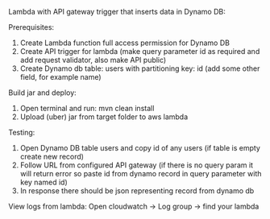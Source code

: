 Lambda with API gateway trigger that inserts data in Dynamo DB:

Prerequisites: 
1. Create Lambda function full access permission for Dynamo DB
2. Create API trigger for lambda (make query parameter id as required and add request validator, also make API public)
4. Create Dynamo db table: users with partitioning key: id (add some other field, for example name)

Build jar and deploy:
1. Open terminal and run: mvn clean install
2. Upload (uber) jar from target folder to aws lambda 

Testing:
1. Open Dynamo DB table users and copy id of any users (if table is empty create new record)
2. Follow URL from configured API gateway (if there is no query param it will return error 
so paste id from dynamo record in query parameter with key named id)
3. In response there should be json representing record from dynamo db 

View logs from lambda:
Open cloudwatch -> Log group -> find your lambda